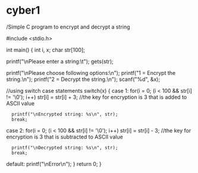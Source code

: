 # cyber1
/Simple C program to encrypt and decrypt a string

#include <stdio.h>

int main()
{
   int i, x;
   char str[100];

   printf("\nPlease enter a string:\t");
   gets(str);

   printf("\nPlease choose following options:\n");
   printf("1 = Encrypt the string.\n");
   printf("2 = Decrypt the string.\n");
   scanf("%d", &x);

   //using switch case statements
   switch(x)
   {
   case 1:
      for(i = 0; (i < 100 && str[i] != '\0'); i++)
        str[i] = str[i] + 3; //the key for encryption is 3 that is added to ASCII value

      printf("\nEncrypted string: %s\n", str);
      break;

   case 2:
      for(i = 0; (i < 100 && str[i] != '\0'); i++)
        str[i] = str[i] - 3; //the key for encryption is 3 that is subtracted to ASCII value

      printf("\nDecrypted string: %s\n", str);
      break;

   default:
      printf("\nError\n");
   }
   return 0;
}
